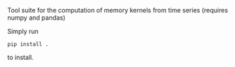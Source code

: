 Tool suite for the computation of memory kernels from time series (requires numpy and pandas)

Simply run

    pip install .

to install. 